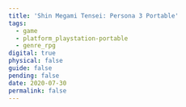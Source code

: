 ```yaml
---
title: 'Shin Megami Tensei: Persona 3 Portable'
tags:
  - game
  - platform_playstation-portable
  - genre_rpg
digital: true
physical: false
guide: false
pending: false
date: 2020-07-30
permalink: false
---
```

